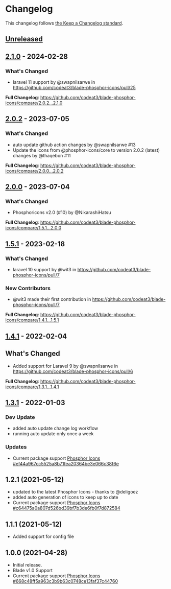 # Changelog

This changelog follows [the Keep a Changelog standard](https://keepachangelog.com).

## [Unreleased](https://github.com/codeat3/blade-phosphor-icons/compare/2.1.0...HEAD)

## [2.1.0](https://github.com/codeat3/blade-phosphor-icons/compare/2.0.2...2.1.0) - 2024-02-28

### What's Changed

* laravel 11 support by @swapnilsarwe in https://github.com/codeat3/blade-phosphor-icons/pull/25

**Full Changelog**: https://github.com/codeat3/blade-phosphor-icons/compare/2.0.2...2.1.0

## [2.0.2](https://github.com/codeat3/blade-phosphor-icons/compare/2.0.0...2.0.2) - 2023-07-05

### What's Changed

- auto update github action changes by @swapnilsarwe #13
- Update the icons from @phosphor-icons/core to version 2.0.2 (latest) changes by @thaqebon #11

**Full Changelog**: https://github.com/codeat3/blade-phosphor-icons/compare/2.0.0...2.0.2

## [2.0.0](https://github.com/codeat3/blade-phosphor-icons/compare/1.5.1...2.0.0) - 2023-07-04

### What's Changed

- Phosphoricons v2.0 (#10) by @NikarashiHatsu

**Full Changelog**: https://github.com/codeat3/blade-phosphor-icons/compare/1.5.1...2.0.0

## [1.5.1](https://github.com/codeat3/blade-phosphor-icons/compare/1.4.1...1.5.1) - 2023-02-18

### What's Changed

- laravel 10 support by @wit3 in https://github.com/codeat3/blade-phosphor-icons/pull/7

### New Contributors

- @wit3 made their first contribution in https://github.com/codeat3/blade-phosphor-icons/pull/7

**Full Changelog**: https://github.com/codeat3/blade-phosphor-icons/compare/1.4.1...1.5.1

## [1.4.1](https://github.com/codeat3/blade-phosphor-icons/compare/1.3.1...1.4.1) - 2022-02-04

## What's Changed

- Added support for Laravel 9 by @swapnilsarwe in https://github.com/codeat3/blade-phosphor-icons/pull/6

**Full Changelog**: https://github.com/codeat3/blade-phosphor-icons/compare/1.3.1...1.4.1

## [1.3.1](https://github.com/codeat3/blade-phosphor-icons/compare/1.2.1...1.3.1) - 2022-01-03

### Dev Update

- added auto update change log workflow
- running auto update only once a week

### Updates

- Current package support [Phosphor Icons #ef44a967cc5525a8b71fea20364be3e066c38f6e](https://github.com/phosphor-icons/phosphor-icons/commit/ef44a967cc5525a8b71fea20364be3e066c38f6e)

## 1.2.1 (2021-05-12)

- updated to the latest Phosphor Icons - thanks to @deligoez
- added auto generation of icons to keep up to date
- Current package support [Phosphor Icons #c64475a0a807d526bd39bf7b3de6fb0f7d872584](https://github.com/phosphor-icons/phosphor-icons/commit/c64475a0a807d526bd39bf7b3de6fb0f7d872584)

## 1.1.1 (2021-05-12)

- Added support for config file

## 1.0.0 (2021-04-28)

- Initial release.
- Blade v1.0 Support
- Current package support [Phosphor Icons #668c48ff5a963c3b9b63c0748ce13faf37c44760](https://github.com/phosphor-icons/phosphor-icons/commit/668c48ff5a963c3b9b63c0748ce13faf37c44760)

